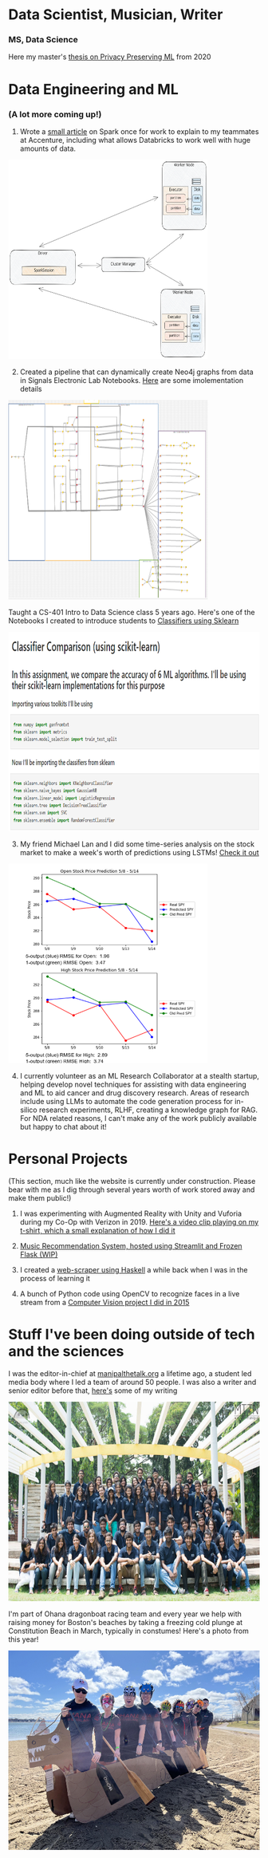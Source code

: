 # Data Scientist, Musician, Writer

### MS, Data Science <br>
Here my master's [thesis on Privacy Preserving ML](https://digitalcommons.njit.edu/theses/1792/) from 2020

# Data Engineering and ML

### (A lot more coming up!)

1) Wrote a [small article](https://github.com/EruditeStranger/Spark_Docker/tree/main) on Spark once for work to explain to my teammates at Accenture, including what allows Databricks to work well with huge amounts of data.

<img src="docs/assets/images/spark_physical_architecture.svg" width="400" height="400">

2) Created a pipeline that can dynamically create Neo4j graphs from data in Signals Electronic Lab Notebooks. [Here](https://github.com/EruditeStranger/KNIME_Neo4j_UPL/blob/main/README.md) are some imolementation details

<img src="docs/assets/images/KNIME_vhigh.png" width="400" height="400">

Taught a CS-401 Intro to Data Science class 5 years ago. Here's one of the Notebooks I created to introduce students to [Classifiers using Sklearn](https://github.com/EruditeStranger/CS-301-Scikit-Learn)

<img src="docs/assets/images/classifiers.png" width="600" height="400">


3) My friend Michael Lan and I did some time-series analysis on the stock market to make a week's worth of predictions using LSTMs! [Check it out](https://github.com/EruditeStranger/Stock-Market-Analysis)

<img src="docs/assets/images/Stock.png" width="400" height="400">

4) I currently volunteer as an ML Research Collaborator at a stealth startup, helping develop novel techniques for assisting with data engineering and ML to aid cancer and drug discovery research. Areas of research include using LLMs to automate the code generation process for in-silico research experiments, RLHF, creating a knowledge graph for RAG. For NDA related reasons, I can't make any of the work publicly available but happy to chat about it!

# Personal Projects
(This section, much like the website is currently under construction. Please bear with me as I dig through several years worth of work stored away and make them public!)

1) I was experimenting with Augmented Reality with Unity and Vuforia during my Co-Op with Verizon in 2019. [Here's a video clip playing on my t-shirt, which a small explanation of how I did it](https://www.youtube.com/watch?v=q2IQPzE1uxw)

2) [Music Recommendation System, hosted using Streamlit and Frozen Flask (WIP)](https://github.com/EruditeStranger/Music_Rec/tree/main)

3) I created a [web-scraper using Haskell](https://github.com/EruditeStranger/MALHaskellScraper) a while back when I was in the process of learning it

4) A bunch of Python code using OpenCV to recognize faces in a live stream from a [Computer Vision project I did in 2015](https://github.com/EruditeStranger/Detect-Faces-in-Video)

# Stuff I've been doing outside of tech and the sciences
I was the editor-in-chief at [manipalthetalk.org](manipalthetalk.org) a lifetime ago, a student led media body where I led a team of around 50 people. I was also a writer and senior editor before that, [here's](https://www.manipalthetalk.org/?s=rahul+basu) some of my writing

<img src="docs/assets/images/MTTN.jpg" width="750" height="400">

I'm part of Ohana dragonboat racing team and every year we help with raising money for Boston's beaches by taking a freezing cold plunge at Constitution Beach in March, typically in constumes! Here's a photo from this year!

<img src="docs/assets/images/Ohana2024.jpg" width="600" height="400">



